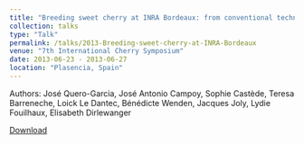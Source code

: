 ```yaml
---
title: "Breeding sweet cherry at INRA Bordeaux: from conventional techniques to marker-assisted selection"
collection: talks
type: "Talk"
permalink: /talks/2013-Breeding-sweet-cherry-at-INRA-Bordeaux
venue: "7th International Cherry Symposium"
date: 2013-06-23 - 2013-06-27
location: "Plasencia, Spain"
---
```


Authors: José Quero-Garcia, José Antonio Campoy, Sophie Castède, Teresa Barreneche, Loick Le Dantec, Bénédicte Wenden, Jacques Joly, Lydie Fouilhaux, Elisabeth Dirlewanger

[Download](https://prodinra.inra.fr/ft?id={F9709F86-E476-48AA-8E89-7154C8F7B73D}&original=true)
